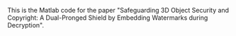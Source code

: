 This is the Matlab code for the paper "Safeguarding 3D Object Security and Copyright: A Dual-Pronged Shield by Embedding Watermarks during Decryption".
